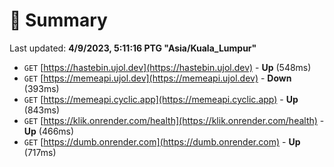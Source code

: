 # 📖 Summary
Last updated: **4/9/2023, 5:11:16 PTG "Asia/Kuala_Lumpur"**

- `GET` [https://hastebin.ujol.dev](https://hastebin.ujol.dev) - **Up** (548ms)
- `GET` [https://memeapi.ujol.dev](https://memeapi.ujol.dev) - **Down** (393ms)
- `GET` [https://memeapi.cyclic.app](https://memeapi.cyclic.app) - **Up** (843ms)
- `GET` [https://klik.onrender.com/health](https://klik.onrender.com/health) - **Up** (466ms)
- `GET` [https://dumb.onrender.com](https://dumb.onrender.com) - **Up** (717ms)
